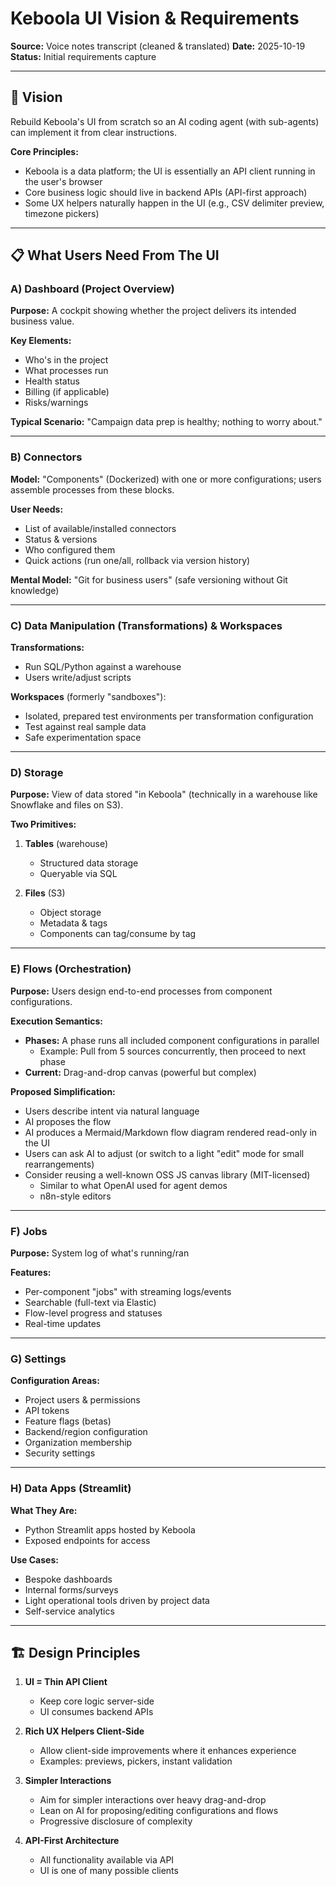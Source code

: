 # Keboola UI Vision & Requirements

**Source:** Voice notes transcript (cleaned & translated)
**Date:** 2025-10-19
**Status:** Initial requirements capture

---

## 🎯 Vision

Rebuild Keboola's UI from scratch so an AI coding agent (with sub-agents) can implement it from clear instructions.

**Core Principles:**
- Keboola is a data platform; the UI is essentially an API client running in the user's browser
- Core business logic should live in backend APIs (API-first approach)
- Some UX helpers naturally happen in the UI (e.g., CSV delimiter preview, timezone pickers)

---

## 📋 What Users Need From The UI

### A) Dashboard (Project Overview)

**Purpose:** A cockpit showing whether the project delivers its intended business value.

**Key Elements:**
- Who's in the project
- What processes run
- Health status
- Billing (if applicable)
- Risks/warnings

**Typical Scenario:** "Campaign data prep is healthy; nothing to worry about."

---

### B) Connectors

**Model:** "Components" (Dockerized) with one or more configurations; users assemble processes from these blocks.

**User Needs:**
- List of available/installed connectors
- Status & versions
- Who configured them
- Quick actions (run one/all, rollback via version history)

**Mental Model:** "Git for business users" (safe versioning without Git knowledge)

---

### C) Data Manipulation (Transformations) & Workspaces

**Transformations:**
- Run SQL/Python against a warehouse
- Users write/adjust scripts

**Workspaces** (formerly "sandboxes"):
- Isolated, prepared test environments per transformation configuration
- Test against real sample data
- Safe experimentation space

---

### D) Storage

**Purpose:** View of data stored "in Keboola" (technically in a warehouse like Snowflake and files on S3).

**Two Primitives:**

1. **Tables** (warehouse)
   - Structured data storage
   - Queryable via SQL

2. **Files** (S3)
   - Object storage
   - Metadata & tags
   - Components can tag/consume by tag

---

### E) Flows (Orchestration)

**Purpose:** Users design end-to-end processes from component configurations.

**Execution Semantics:**
- **Phases:** A phase runs all included component configurations in parallel
  - Example: Pull from 5 sources concurrently, then proceed to next phase
- **Current:** Drag-and-drop canvas (powerful but complex)

**Proposed Simplification:**
- Users describe intent via natural language
- AI proposes the flow
- AI produces a Mermaid/Markdown flow diagram rendered read-only in the UI
- Users can ask AI to adjust (or switch to a light "edit" mode for small rearrangements)
- Consider reusing a well-known OSS JS canvas library (MIT-licensed)
  - Similar to what OpenAI used for agent demos
  - n8n-style editors

---

### F) Jobs

**Purpose:** System log of what's running/ran

**Features:**
- Per-component "jobs" with streaming logs/events
- Searchable (full-text via Elastic)
- Flow-level progress and statuses
- Real-time updates

---

### G) Settings

**Configuration Areas:**
- Project users & permissions
- API tokens
- Feature flags (betas)
- Backend/region configuration
- Organization membership
- Security settings

---

### H) Data Apps (Streamlit)

**What They Are:**
- Python Streamlit apps hosted by Keboola
- Exposed endpoints for access

**Use Cases:**
- Bespoke dashboards
- Internal forms/surveys
- Light operational tools driven by project data
- Self-service analytics

---

## 🏗️ Design Principles

1. **UI = Thin API Client**
   - Keep core logic server-side
   - UI consumes backend APIs

2. **Rich UX Helpers Client-Side**
   - Allow client-side improvements where it enhances experience
   - Examples: previews, pickers, instant validation

3. **Simpler Interactions**
   - Aim for simpler interactions over heavy drag-and-drop
   - Lean on AI for proposing/editing configurations and flows
   - Progressive disclosure of complexity

4. **API-First Architecture**
   - All functionality available via API
   - UI is one of many possible clients
